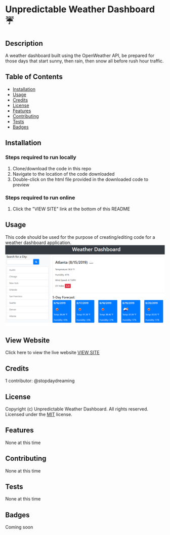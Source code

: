 # Unpredictable Weather Dashboard ☔️

## Description 
A weather dashboard built using the OpenWeather API, be prepared for those days that start sunny, then rain, then snow all before rush hour traffic.

## Table of Contents

* [Installation](#installation)
* [Usage](#usage)
* [Credits](#credits)
* [License](#license)
* [Features](#features)
* [Contributing](#contributing)
* [Tests](#tests)
* [Badges](#badges)


## Installation
### Steps required to run locally
1. Clone/download the code in this repo
2. Navigate to the location of the code downloaded
3. Double-click on the html file provided in the downloaded code to preview
### Steps required to run online
1. Click the "VIEW SITE" link at the bottom of this README

## Usage 
This code should be used for the purpose of creating/editing code for a weather dashboard application.
![weather dashboard](./assets/demo-weather.png)

## View Website
Click here to view the live website [VIEW SITE](https://stopdaydreaming.github.io/unpredictable-weather-dashboard/)

## Credits
1 contributor: @stopdaydreaming  

## License
Copyright (c) Unpredictable Weather Dashboard. All rights reserved.
Licensed under the [MIT](license.txt) license.

## Features
None at this time

## Contributing
None at this time

## Tests
None at this time  

## Badges
Coming soon